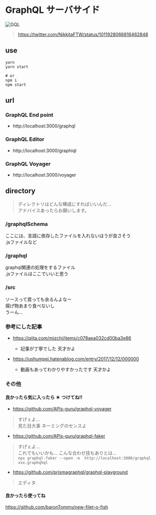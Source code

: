 # GraphQL サーバサイド

![GQL](https://pbs.twimg.com/media/DgsXLk_X4AEKiJJ.jpg "GQL")
> https://twitter.com/NikkitaFTW/status/1011928066816462848


## use

```
yarn
yarn start

# or
npm i
npm start
```

## url

### GraphQL End point
- http://localhost:3000/graphql

### GraphQL Editor
- http://localhost:3000/graphiql

### GraphQL Voyager
- http://localhost:3000/voyager

## directory
> ディレクトリはどんな構成にすればいいんだ...  
> アドバイスあったらお願いします。

### /graphqlSchema
ここには、言語に依存したファイルを入れないほうが良さそう  
.jsファイルなど

### /graphql
graphql関連の処理をするファイル  
.jsファイルはここでいいと思う

### /src
ソースって買っても余るんよなー  
揚げ物あまり食べないし  
うーん...


### 参考にした記事
- https://qiita.com/mizchi/items/c078aea032cd00ba3e86
  - 記事が丁寧でした 天才かよ

- https://ushumpei.hatenablog.com/entry/2017/12/12/000000
  - 動画もあってわかりやすかったです 天才かよ


### その他
#### 良かったら気に入ったら **★** つけてね!!

- https://github.com/APIs-guru/graphql-voyager
> すげぇよ...  
> 見た目大事
> ネーミングのセンスよ


- https://github.com/APIs-guru/graphql-faker
> すげぇよ...  
> これでもいいかも... こんな合わせ技もありとは...  
> `npx graphql-faker --open -e  http://localhost:3000/graphql xxx.graphqhql`


- https://github.com/prismagraphql/graphql-playground
> エディタ

#### 良かったら使ってね
https://github.com/baronTommy/new-filet-o-fish
